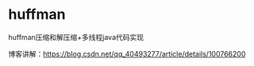 # huffman
huffman压缩和解压缩+多线程java代码实现

博客讲解：https://blog.csdn.net/qq_40493277/article/details/100766200

